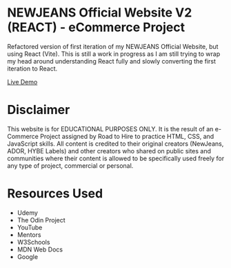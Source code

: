 # NEWJEANS Official Website V2 (REACT) - eCommerce Project

Refactored version of first iteration of my NEWJEANS Official Website, but using React (Vite). This is still a work in progress as I am still trying to wrap my head around understanding React fully and slowly converting the first iteration to React.

[Live Demo](https://nwjs-official-react.vercel.app/)

# Disclaimer
This website is for EDUCATIONAL PURPOSES ONLY. It is the result of an e-Commerce Project assigned by Road to Hire to practice HTML, CSS, and JavaScript skills. All content is credited to their original creators (NewJeans, ADOR, HYBE Labels) and other creators who shared on public sites and communities where their content is allowed to be specifically used freely for any type of project, commercial or personal.

# Resources Used
- Udemy
- The Odin Project
- YouTube
- Mentors
- W3Schools
- MDN Web Docs
- Google
